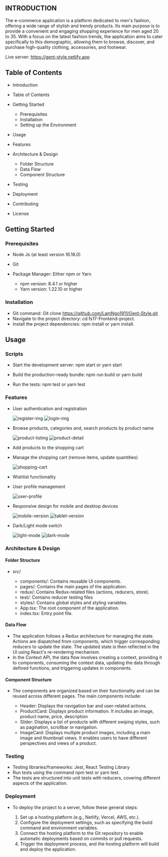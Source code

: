 ## INTRODUCTION

The e-commerce application is a platform dedicated to men's fashion, offering a wide range of stylish and trendy products. Its main purpose is to provide a convenient and engaging shopping experience for men aged 20 to 35. With a focus on the latest fashion trends, the application aims to cater specifically to this demographic, allowing them to browse, discover, and purchase high-quality clothing, accessories, and footwear.

Live server: https://gent-style.netlify.app

## Table of Contents

- Introduction
- Table of Contents
- Getting Started

   * Prerequisites
   * Installation
   * Setting up the Environment

- Usage
- Features
- Architecture & Design

   * Folder Structure
   * Data Flow
   * Component Structure

- Testing
- Deployment
- Contributing
- License

## Getting Started

### Prerequisites

- Node Js (at least version 16.18.0)
- Git
- Package Manager: Either npm or Yarn

   * npm version: 8.4.1 or higher
   * Yarn version: 1.22.10 or higher

### Installation

- Git command: Git clone https://github.com/LamNgo1911/Gent-Style.git
- Navigate to the project directory: cd fs17-Frontend-project.
- Install the project dependencies: npm install or yarn install.

## Usage

### Scripts

- Start the development server: npm start or yarn start

- Build the production-ready bundle: npm run build or yarn build
- Run the tests: npm test or yarn test

### Features

- User authentication and registration
  
  ![register-img](https://github.com/LamNgo1911/fs17-Frontend-project/assets/121915847/5b58c655-ea02-451a-8d79-0db63b7106e5)
  ![login-img](https://github.com/LamNgo1911/fs17-Frontend-project/assets/121915847/943341d5-1da4-413b-9060-74da26a265d7)
  
- Browse products, categories and, search products by product name
  
  ![product-listing](https://github.com/LamNgo1911/fs17-Frontend-project/assets/121915847/e09098fe-8055-4e78-abac-36c29dea60cb)
  ![product-detail](https://github.com/LamNgo1911/fs17-Frontend-project/assets/121915847/14ba2204-8fd7-47c5-a0ab-9334ffd07582)
  
- Add products to the shopping cart
- Manage the shopping cart (remove items, update quantities)
  
  ![shopping-cart](https://github.com/LamNgo1911/fs17-Frontend-project/assets/121915847/9be1b329-1224-47f1-b5ee-76d02f568ea8)
  
- Wishlist functionality
- User profile management
  
  ![user-profile](https://github.com/LamNgo1911/fs17-Frontend-project/assets/121915847/ecd1b7a8-c755-4a5e-b06e-126d9ce8602c)
  
- Responsive design for mobile and desktop devices
  
  ![mobile-version](https://github.com/LamNgo1911/fs17-Frontend-project/assets/121915847/1a51f892-025d-497b-ace0-dc0faadccbb6)
  ![tablet-version](https://github.com/LamNgo1911/fs17-Frontend-project/assets/121915847/cdd6b5a6-a2f8-4237-a764-fad38a0ee05e)
  
- Dark/Light mode switch
  
  ![light-mode](https://github.com/LamNgo1911/fs17-Frontend-project/assets/121915847/8cab40dc-d352-4338-91cd-18f1136c6cc8)
  ![dark-mode](https://github.com/LamNgo1911/fs17-Frontend-project/assets/121915847/71bf8219-06e0-40bc-931f-9aace955a2bc)

### Architecture & Design

#### Folder Structure

- src/

   * components/: Contains reusable UI components.
   * pages/: Contains the main pages of the application.
   * redux/: Contains Redux-related files (actions, reducers, store).
   * test/: Contains reducer testing files
   * styles/: Contains global styles and styling variables.
   * App.tsx: The root component of the application.
   * index.tsx: Entry point file.

#### Data Flow

- The application follows a Redux architecture for managing the state. Actions are dispatched from components, which trigger corresponding reducers to update the state. The updated state is then reflected in the UI using React's re-rendering mechanism.
- In the Context API, the data flow involves creating a context, providing it to components, consuming the context data, updating the data through defined functions, and triggering updates in components.

#### Component Structure

- The components are organized based on their functionality and can be reused across different pages. The main components include:

   * Header: Displays the navigation bar and user-related actions.
   * ProductCard: Displays product information. It includes an image, product name, price, description
   * Slider: Displays a list of products with different swiping styles, such as pagination, scrollbar or navigation.
   * ImageCard: Displays multiple product images, including a main image and thumbnail views. It enables users to have different perspectives and views of a product.

### Testing

- Testing libraries/frameworks: Jest, React Testing Library
- Run tests using the command npm test or yarn test.
- The tests are structured into unit tests with reducers, covering different aspects of the application.

### Deployment

- To deploy the project to a server, follow these general steps:

   1. Set up a hosting platform (e.g., Netlify, Vercel, AWS, etc.).
   2. Configure the deployment settings, such as specifying the build command and environment variables.
   3. Connect the hosting platform to the Git repository to enable automatic deployments based on commits or pull requests.
   4. Trigger the deployment process, and the hosting platform will build and deploy the application.
